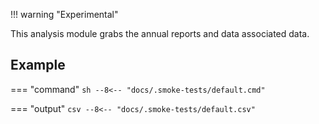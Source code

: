 !!! warning "Experimental"

This analysis module grabs the annual reports and data associated data.

## Example

=== "command"
    ```sh
    --8<-- "docs/.smoke-tests/default.cmd"
    ```

=== "output"
    ```csv
    --8<-- "docs/.smoke-tests/default.csv"
    ```